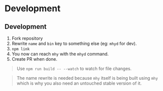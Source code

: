 # Development

## Development

1. Fork repository
2. Rewrite `name` and `bin` key to something else (eg: `mhyd` for dev).
3. `npm link`
4. You now can reach `mhy` with the `mhyd` command.
5. Create PR when done.

> Use `npm run build -- --watch` to watch for file changes.

> The name rewrite is needed because `mhy` itself is being built using `mhy` which is why you also need an untouched stable version of it.



